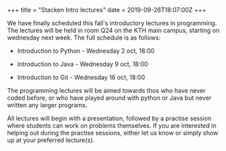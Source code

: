 +++
title = "Stacken Intro lectures"
date = 2019-09-26T18:07:00Z
+++


We have finally scheduled this fall's introductory lectures in programming. The lectures will be held in room Q24 on the KTH main campus, starting on wednesday next week. The full schedule is as follows:

- Introduction to Python - Wednesday 2 oct, 18:00

- Introduction to Java - Wednesday 9 oct, 18:00

- Introduction to Git - Wednesday 16 oct, 18:00

The programming lectures will be aimed towards thos who have never coded before, or who have played around with python or Java but never written any larger programs.

<!-- TEASER_END -->

All lectures will begin with a presentation, followed by a practise session where students can work on problems themselves. If you are interested in helping out during the practise sessions, either let us know or simply show up at your preferred lecture(s).

